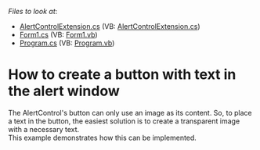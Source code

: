 <!-- default file list -->
*Files to look at*:

* [AlertControlExtension.cs](./CS/WindowsApplication1/AlertControlExtension.cs) (VB: [AlertControlExtension.cs](./VB/WindowsApplication1/AlertControlExtension.cs))
* [Form1.cs](./CS/WindowsApplication1/Form1.cs) (VB: [Form1.vb](./VB/WindowsApplication1/Form1.vb))
* [Program.cs](./CS/WindowsApplication1/Program.cs) (VB: [Program.vb](./VB/WindowsApplication1/Program.vb))
<!-- default file list end -->
# How to create a button with text in the alert window


<p>The AlertControl's button can only use an image as its content. So, to place a text in the button, the easiest solution is to create a transparent image with a necessary text. <br />
This example demonstrates how this can be implemented.</p>

<br/>


